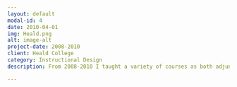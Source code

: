 ```yaml
---
layout: default
modal-id: 4
date: 2010-04-01
img: Heald.png
alt: image-alt
project-date: 2008-2010
client: Heald College
category: Instructional Design
description: From 2008-2010 I taught a variety of courses as both adjunct and full-time faculty for Heald College prior to their acquisition by Corinthian College, including English, Public Speaking, and Cisco Routing. In addition to campus service including serving on the WASC accreditation committee, textbook selection committee, and teaching a campus-wide in-service on MLA citation, my work included creating syllabi, lesson plans, and exams. Examples include <a href="/assets/Engl10CourseOverview.pdf"> an English 10 Course Overview document</a>, <a href="/assets/Engl10CumulativeFinal.pdf"> a comprehensive English 10 cumulative final which doubled as a guide for post-class assistance</a>, and <a href="/assets/HealdInfoTech270.pdf"> an InfoTech270 Course overview</a> including a lesson plan for an innovative way of teaching network fundamentals as an icebreaker activity using envelopes and notecards.

---
```

